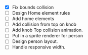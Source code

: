- [x] Fix bounds collision
- [ ] Design Home element rules
- [ ] Add home elements
- [ ] Add collision from top on knob
- [ ] Add knob Top collision animation. 
- [ ] Put in a sprite renderer for person
- [ ] Design person layout. 
- [ ] Handle responsive width. 